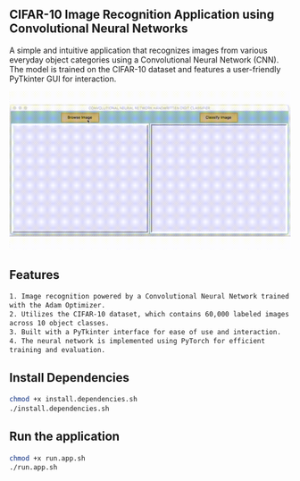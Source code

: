## CIFAR-10 Image Recognition Application using Convolutional Neural Networks

A simple and intuitive application that recognizes images from various everyday object categories using a Convolutional Neural Network (CNN). The model is trained on the CIFAR-10 dataset and features a user-friendly PyTkinter GUI for interaction.


![alt text](demo.gif)

## Features

    1. Image recognition powered by a Convolutional Neural Network trained with the Adam Optimizer.
    2. Utilizes the CIFAR-10 dataset, which contains 60,000 labeled images across 10 object classes.
    3. Built with a PyTkinter interface for ease of use and interaction.
    4. The neural network is implemented using PyTorch for efficient training and evaluation.

## Install Dependencies 
```bash
chmod +x install.dependencies.sh
./install.dependencies.sh
```

## Run the application
```bash
chmod +x run.app.sh
./run.app.sh
```

